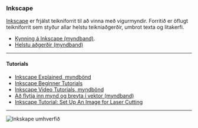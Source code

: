 ### Inkscape
[Inkscape](https://inkscape.org/learn/tutorials/) er frjálst teikniforrit til að vinna með vigurmyndir. Forritið er öflugt teikniforrit sem styður allar helstu teikniaðgerðir, umbrot texta og litakerfi. 

- [Kynning á Inkscape (myndband)](https://www.youtube.com/watch?v=pa6a7oz7vEE).
- [Helstu aðgerðir (myndband)](https://www.youtube.com/watch?v=qq7HsMvEVmU)

---

#### Tutorials

- [Inkscape Explained, myndbönd](https://www.youtube.com/playlist?list=PLynG8gQD-n8Byyq30_FOq9ylUFL1nTkGC&)
- [Inkscape Beginner Tutorials](https://www.youtube.com/playlist?list=PLynG8gQD-n8BMplEVZVsoYlaRgqzG1qc4)  
- [Inkscape Video Tutorials, myndbönd](https://www.youtube.com/playlist?list=PLGLfVvz_LVvTSi9bKrvGR2_DBg0Tv8Dxo) 
- [Að flytja inn mynd og breyta í vektor (myndband)](https://www.youtube.com/watch?v=37040oburxc&list=PLm7mAipxdK9_usfFFY3WY84ZJknJEeiUZ&index=3)
- [Inkscape Tutorial: Set Up An Image for Laser Cutting](https://www.youtube.com/watch?v=pJ1X_HACw40)

<!--
#### Að vinna með `path` 
- Pen tool (bezier curve) [æfingaverkefni](https://github.com/VESM1VS/afangi/blob/master/Kennsluefni/03_01_DrawingPen.svg) og
[kennslumyndband (niðurhal)](https://github.com/VESM1VS/afangi/blob/master/Kennsluefni/drawpen.webm)
- [Path functions (myndband)](https://youtu.be/R8lE2wyfSYY?list=PLynG8gQD-n8Byyq30_FOq9ylUFL1nTkGC)
-->

---

![Inkskape umhverfið](https://github.com/VESM1VS/afangi/blob/main/Myndir/900px-Inkscape-program-overview.jpg)


